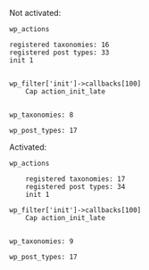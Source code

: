 Not activated:

	wp_actions

	registered taxonomies: 16
	registered post types: 33
	init 1


	wp_filter['init']->callbacks[100]
		Cap action_init_late


	wp_taxonomies: 8

	wp_post_types: 17


Activated:

	wp_actions

		registered taxonomies: 17
		registered post types: 34
		init 1

	wp_filter['init']->callbacks[100]
		Cap action_init_late


	wp_taxonomies: 9

	wp_post_types: 17

